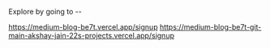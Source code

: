 Explore by going to --

https://medium-blog-be7t.vercel.app/signup
https://medium-blog-be7t-git-main-akshay-jain-22s-projects.vercel.app/signup

